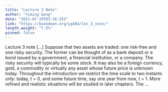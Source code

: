 ```yaml
---
title: "Lecture 3 Note"
author: "Yiming Gong"
date: "2021-07-19T03:36:35Z"
link: "https://bookdown.org/yg484/lec_3_note/"
length_weight: "7.5%"
pinned: false
---
```


Lecture 3 note [...] Suppose that two assets are traded: one risk-free and one risky security. The
former can be thought of as a bank deposit or a bond issued by a government,
a financial institution, or a company. The risky security will typically be some
stock. It may also be a foreign currency, gold, a commodity or virtually any
asset whose future price is unknown today. Throughout the introduction we restrict the time scale to two instants only:
today, t = 0, and some future time, say one year from now, t = 1. More refined
and realistic situations will be studied in later chapters. The ...
